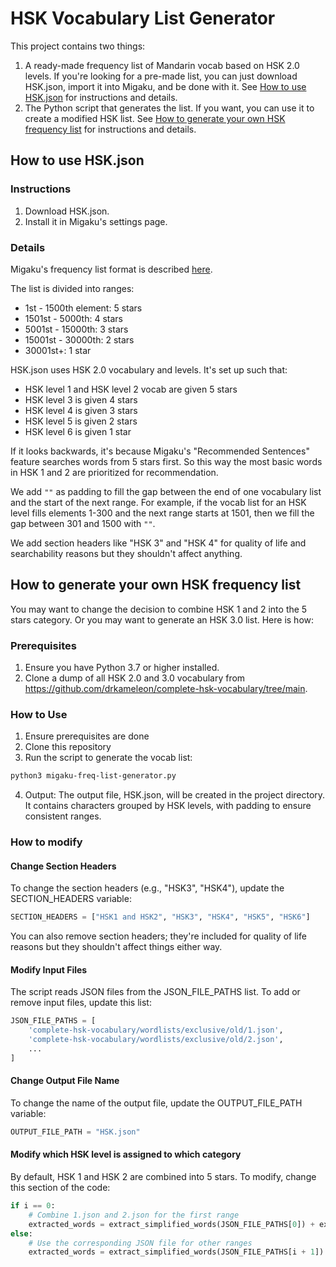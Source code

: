 # HSK Vocabulary List Generator

This project contains two things:
1. A ready-made frequency list of Mandarin vocab based on HSK 2.0 levels. If you're looking for a pre-made list, you can just download HSK.json, import it into Migaku, and be done with it. See [How to use HSK.json](#how-to-use-hskjson) for instructions and details.
2. The Python script that generates the list. If you want, you can use it to create a modified HSK list. See [How to generate your own HSK frequency list](#how-to-generate-your-own-hsk-frequency-list) for instructions and details.

## How to use HSK.json

### Instructions

1. Download HSK.json.
2. Install it in Migaku's settings page.

### Details

Migaku's frequency list format is described [here](https://legacy.migaku.io/tools-guides/migaku-dictionary/manual/#frequency-list-format).

The list is divided into ranges:
- 1st - 1500th element: 5 stars
- 1501st - 5000th: 4 stars
- 5001st - 15000th: 3 stars
- 15001st - 30000th: 2 stars
- 30001st+: 1 star

HSK.json uses HSK 2.0 vocabulary and levels. It's set up such that:
- HSK level 1 and HSK level 2 vocab are given 5 stars
- HSK level 3 is given 4 stars
- HSK level 4 is given 3 stars
- HSK level 5 is given 2 stars
- HSK level 6 is given 1 star

If it looks backwards, it's because Migaku's "Recommended Sentences" feature searches words from 5 stars first. So this way the most basic words in HSK 1 and 2 are prioritized for recommendation.

We add `""` as padding to fill the gap between the end of one vocabulary list and the start of the next range.
For example, if the vocab list for an HSK level fills elements 1-300 and the next range starts at 1501, then we fill the gap between 301 and 1500 with `""`.

We add section headers like "HSK 3" and "HSK 4" for quality of life and searchability reasons but they shouldn't affect anything.

## How to generate your own HSK frequency list

You may want to change the decision to combine HSK 1 and 2 into the 5 stars category. Or you may want to generate an HSK 3.0 list. Here is how:

### Prerequisites

1. Ensure you have Python 3.7 or higher installed.
2. Clone a dump of all HSK 2.0 and 3.0 vocabulary from https://github.com/drkameleon/complete-hsk-vocabulary/tree/main.

### How to Use

1. Ensure prerequisites are done
2. Clone this repository
3. Run the script to generate the vocab list: 
```bash
python3 migaku-freq-list-generator.py
```
4. Output: The output file, HSK.json, will be created in the project directory. It contains characters grouped by HSK levels, with padding to ensure consistent ranges.

### How to modify

#### Change Section Headers
To change the section headers (e.g., "HSK3", "HSK4"), update the SECTION_HEADERS variable:

```python
SECTION_HEADERS = ["HSK1 and HSK2", "HSK3", "HSK4", "HSK5", "HSK6"]
```

You can also remove section headers; they're included for quality of life reasons but they shouldn't affect things either way.

#### Modify Input Files
The script reads JSON files from the JSON_FILE_PATHS list. To add or remove input files, update this list:

```python
JSON_FILE_PATHS = [
    'complete-hsk-vocabulary/wordlists/exclusive/old/1.json',
    'complete-hsk-vocabulary/wordlists/exclusive/old/2.json',
    ...
]
```

#### Change Output File Name
To change the name of the output file, update the OUTPUT_FILE_PATH variable:

```python
OUTPUT_FILE_PATH = "HSK.json"
```

#### Modify which HSK level is assigned to  which category
By default, HSK 1 and HSK 2 are combined into 5 stars. To modify, change this section of the code:

```python
if i == 0:
    # Combine 1.json and 2.json for the first range
    extracted_words = extract_simplified_words(JSON_FILE_PATHS[0]) + extract_simplified_words(JSON_FILE_PATHS[1])
else:
    # Use the corresponding JSON file for other ranges
    extracted_words = extract_simplified_words(JSON_FILE_PATHS[i + 1])
```
